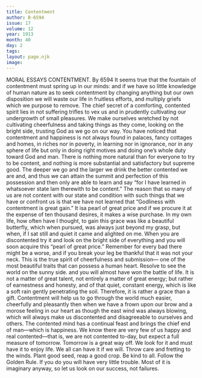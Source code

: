 ```yaml
---
title: Contentment
author: B-6594
issue: 17
volume: 12
year: 1913
month: 40
day: 2
tags:
layout: page.njk
image:
---
```

MORAL ESSAYS    CONTENTMENT.   By 6594    It seems true that the fountain of contentment must spring up in our minds: and if we have so little knowledge of human nature as to seek contentment by changing anything but our own disposition we will waste our life in fruitless efforts, and multiply griefs which we purpose to remove. The chief secret of a comforting, contented spirit lies in not suffering trifles to vex us and in prudently cultivating our undergrowth of small pleasures.    We make ourselves wretched by not cultivating cheerfulness and taking things as they come, looking on the bright side, trusting God as we go on our way.    You have noticed that contentment and happiness is not always found in palaces, fancy cottages and homes, in riches nor in poverty, in learning nor in ignorance, nor in any sphere of life but only in doing right motives and doing one’s whole duty toward God and man.    There is nothing more natural than for everyone to try to be content, and nothing is more substantial and satisfactory but supreme good. The deeper we go and the larger we drink the better contented we are and, and thus we can attain the summit and perfection of this possession and then only are able to learn and say “for I have learned in whatsoever state lam therewith to be content.”    The reason that so many of us are not content with our state and condition with such things that we have or confront us is that we have not learned that “Godliness with contentment is great gain.” It isa pearl of great price and if we procure it at the expense of ten thousand desires, it makes a wise purchase.    In my own life, how often have I thought, to gain this grace was like a beautiful butterfly, which when pursued, was always just beyond my grasp, but when, if I sat still and quiet it came and alighted on me. When you are discontented try it and look on the bright side of everything and you will soon acquire this “pearl of great price.” Remember for every bad there might be a worse, and if you break your leg be thankful that it was not your neck. This is the true spirit of cheerfulness and submission— one of the most beautiful traits that can possess a human heart. Resolve to see the world on the sunny side. and you will almost have won the battle of life. It is not a matter of great talent, not entirely a matter of great energy; but rather of earnestness and honesty, and of that quiet, constant energy, which is like a soft rain gently penetrating the soil. Therefore, it is rather a grace than a gift.    Contentment will help us to go through the world much easier, cheerfully and pleasantly then when we have a frown upon our brow and a morose feeling in our heart as though the east wind was always blowing, which will always make us discontented and disagreeable to ourselves and others.    The contented mind has a continual feast and brings the chief end of man—which is happiness. We know there are very few of us happy and real contented—that is, we are not contented to-day, but expect a full measure of tomorrow. Tomorrow is a great way off. We look for it and must have it to enjoy life. We all can have it if we will. Throw care and fretting to the winds. Plant good seed, reap a good crop. Be kind to all. Follow the Golden Rule. If you do you will have very little trouble. Most of it is imaginary anyway, so let us look on our success, not failures. 

